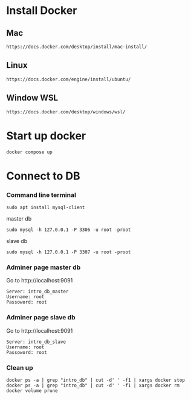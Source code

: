 # Install Docker
## Mac
```
https://docs.docker.com/desktop/install/mac-install/
```

## Linux
```
https://docs.docker.com/engine/install/ubuntu/
```

## Window WSL
```
https://docs.docker.com/desktop/windows/wsl/
```


# Start up docker
```
docker compose up
```


# Connect to DB
### Command line terminal
```
sudo apt install mysql-client
```

master db
```
sudo mysql -h 127.0.0.1 -P 3306 -u root -proot
```

slave db
```
sudo mysql -h 127.0.0.1 -P 3307 -u root -proot
```

### Adminer page master db
Go to http://localhost:9091
```
Server: intro_db_master
Username: root
Passoword: root
```

### Adminer page slave db
Go to http://localhost:9091
```
Server: intro_db_slave
Username: root
Passoword: root
```


### Clean up
```
docker ps -a | grep "intro_db" | cut -d' ' -f1 | xargs docker stop
docker ps -a | grep "intro_db" | cut -d' ' -f1 | xargs docker rm
docker volume prune
```
